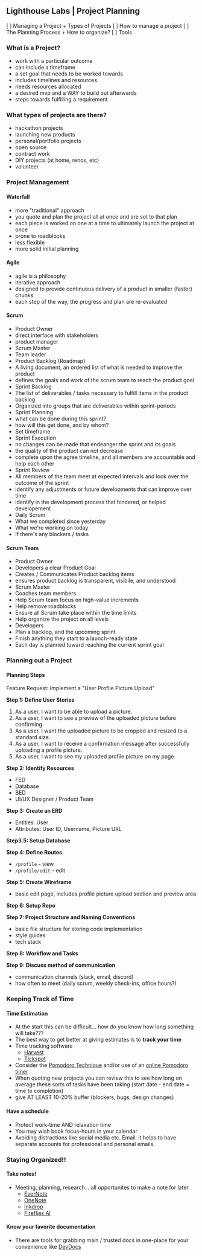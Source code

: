 ## Lighthouse Labs | Project Planning

[ ] Managing a Project + Types of Projects
[ ] How to manage a project
[ ] The Planning Process + How to organize?
[ ] Tools

### What is a Project?

- work with a particular outcome
- can include a timeframe
- a set goal that needs to be worked towards
- includes timelines and resources
- needs resources allocated
- a desired mvp and a WAY to build out afterwards
- steps towards fulfilling a requirement

### What types of projects are there?

- hackathon projects
- launching new products
- personal/portfolio projects
- open source
- contract work
- DIY projects (at home, renos, etc)
- volunteer

### Project Management

#### Waterfall

- more "traditional" approach
- you quote and plan the project all at once and are set to that plan
- each piece is worked on one at a time to ultimately launch the project at once
- prone to roadblocks
- less flexible
- more solid initial planning

#### Agile

- agile is a philosophy
- iterative approach
- designed to provide continuous delivery of a product in smaller (faster) chunks
- each step of the way, the progress and plan are re-evaluated

#### Scrum

- Product Owner
- direct interface with stakeholders
- product manager
- Scrum Master
- Team leader
- Product Backlog (Roadmap)
- A living document, an ordered list of what is needed to improve the product
- defines the goals and work of the scrum team to reach the product goal
- Sprint Backlog
- The list of deliverables / tasks necessary to fulfill items in the product backlog
- Organized into groups that are deliverables within sprint-periods
- Sprint Planning
- what can be done during this sprint?
- how will this get done, and by whom?
- Set timeframe
- Sprint Execution
- no changes can be made that endeanger the sprint and its goals
- the quality of the product can not decrease
- complete upon the agree timeline, and all members are accountable and help each other
- Sprint Review
- All members of the team meet at expected intervals and look over the outcome of the sprint
- identify any adjustments or future developments that can improve over time
- identify in the development process that hindered, or helped developement
- Daily Scrum
- What we completed since yesterday
- What we're working on today
- If there's any blockers / tasks

#### Scrum Team

- Product Owner
- Developers a clear Product Goal
- Creates / Communicates Product backlog items
- ensures product backlog is transparent, visibile, and understood
- Scrum Master
- Coaches team members
- Help Scrum team focus on high-value increments
- Help remove roadblocks
- Ensure all Scrum take place within the time limits
- Help organize the project on all levels
- Developers
- Plan a backlog, and the upcoming sprint
- Finish anything they start to a launch-ready state
- Each day is planned toward reaching the current sprint goal

### Planning out a Project

#### Planning Steps

Feature Request: Implement a "User Profile Picture Upload"

**Step 1: Define User Stories**

1. As a user, I want to be able to upload a picture.
2. As a user, I want to see a preview of the uploaded picture before confirming.
3. As a user, I want the uploaded picture to be cropped and resized to a standard size.
4. As a user, I want to receive a confirmation message after successfully uploading a profile picture.
5. As a user, I want to see my uploaded profile picture on my page.

**Step 2: Identify Resources**

- FED
- Database
- BED
- UI/UX Designer / Product Team

**Step 3: Create an ERD**

- Entities: User
- Attributes: User ID, Username, Picture URL

**Step3.5: Setup Database**

**Step 4: Define Routes**

- `/profile` - view
- `/profile/edit` - edit

**Step 5: Create Wireframe**

- basic edit page, includes profile picture upload section and preview area

**Step 6: Setup Repo**

**Step 7: Project Structure and Naming Conventions**

- basic file structure for storing code implementation
- style guides
- tech stack

**Step 8: Workflow and Tasks**

**Step 9: Discuss method of communication**

- communication channels (slack, email, discord)
- how often to meet (daily scrum, weekly check-ins, office hours?)

### Keeping Track of Time

#### Time Estimation

- At the start this can be difficult... how do you know how long something will take???
- The best way to get better at giving estimates is to **track your time**
- Time tracking software
  - [Harvest](https://www.getharvest.com/)
  - [Tickspot](https://www.tickspot.com/)
- Consider the [Pomodoro Technique](https://en.wikipedia.org/wiki/Pomodoro_Technique) and/or use of an [online Pomodoro timer](https://pomofocus.io/)
- When quoting new projects you can review this to see how long on average these sorts of tasks have been taking (start date - end date = time to completion)
- give AT LEAST 10-20% buffer (blockers, bugs, design changes)

#### Have a schedule

- Protect work-time AND relaxation time
- You may wish book focus-hours in your calendar
- Avoiding distractions like social media etc. Email: it helps to have separate accounts for professional and personal emails.

### Staying Organized!!

#### Take notes!

- Meeting, planning, research... all opportunites to make a note for later
  - [EverNote](https://evernote.com/)
  - [OneNote](https://www.onenote.com)
  - [Inkdrop](https://www.inkdrop.app/)
  - [Fireflies AI](https://fireflies.ai/)

#### Know your favorite documentation

- There are tools for grabbing main / trusted docs in one-place for your convenience like [DevDocs](https://devdocs.io/)
